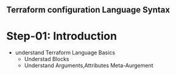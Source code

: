 ## Terraform configuration Language Syntax

# Step-01: Introduction
- understand Terraform Language Basics
    - Understad Blocks
    - Understand Arguments,Attributes Meta-Aurgement